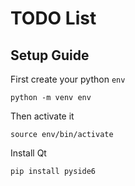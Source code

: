 # TODO List

## Setup Guide

First create your python `env`
```
python -m venv env
```

Then activate it
```
source env/bin/activate
```

Install Qt
```
pip install pyside6
```
